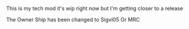 This is my tech mod it's wip right now but I'm getting closer to a release

The Owner Ship has been changed to Sigvi05 Or MRC